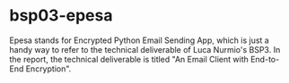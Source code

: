 # bsp03-epesa
Epesa stands for Encrypted Python Email Sending App, which is just a handy way to refer to the technical deliverable of Luca Nurmio's BSP3. In the report, the technical deliverable is titled "An Email Client with End-to-End Encryption".
